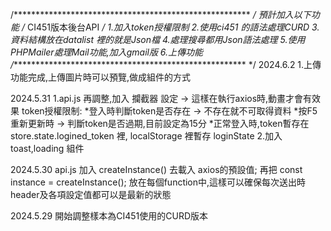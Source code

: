 /****************************************************** */
預計加入以下功能
/* CI451版本後台API */
1.加入token授權限制 
2.使用ci451 的語法處理CURD 
3.資料結構放在datalist 裡的就是Json檔
4.處理搜尋都用Json語法處理
5.使用PHPMailer處理Mail功能,加入gmail版
6.上傳功能
/****************************************************** */
2024.6.2
1.上傳功能完成,上傳圖片時可以預覽,做成組件的方式

2024.5.31
1.api.js 再調整,加入 攔截器 設定 -> 這樣在執行axios時,動畫才會有效果
token授權限制:
*登入時判斷token是否存在 -> 不存在就不可取得資料
*按F5重新更新時 -> 判斷token是否過期,目前設定為15分
*正常登入時,token暫存在 store.state.logined_token 裡, localStorage 裡暫存 loginState
2.加入 toast,loading 組件

2024.5.30
api.js 加入 createInstance() 去載入 axios的預設值;
再把 const instance = createInstance(); 放在每個function中,這樣可以確保每次送出時
header及各項設定值都可以是最新的狀態

2024.5.29
開始調整樣本為CI451使用的CURD版本